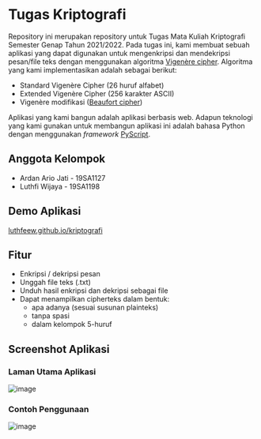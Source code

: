 # Tugas Kriptografi

Repository ini merupakan repository untuk Tugas Mata Kuliah Kriptografi Semester Genap Tahun 2021/2022. Pada tugas ini, kami membuat sebuah aplikasi yang dapat digunakan untuk mengenkripsi dan mendekripsi pesan/file teks dengan menggunakan algoritma [Vigenère cipher](https://id.wikipedia.org/wiki/Sandi_Vigen%C3%A8re). Algoritma yang kami implementasikan adalah sebagai berikut:

- Standard Vigenère Cipher (26 huruf alfabet)
- Extended Vigenère Cipher (256 karakter ASCII)
- Vigenère modifikasi ([Beaufort cipher](https://en.wikipedia.org/wiki/Beaufort_cipher))

Aplikasi yang kami bangun adalah aplikasi berbasis web. Adapun teknologi yang kami gunakan untuk membangun aplikasi ini adalah bahasa Python dengan menggunakan *framework* [PyScript](https://pyscript.net/).

## Anggota Kelompok

- Ardan Ario Jati   - 19SA1127
- Luthfi Wijaya     - 19SA1198

## Demo Aplikasi

[luthfeew.github.io/kriptografi](https://luthfeew.github.io/kriptografi/)

## Fitur

- Enkripsi / dekripsi pesan
- Unggah file teks (.txt)
- Unduh hasil enkripsi dan dekripsi sebagai file
- Dapat menampilkan cipherteks dalam bentuk:
  - apa adanya (sesuai susunan plainteks)
  - tanpa spasi
  - dalam kelompok 5-huruf

## Screenshot Aplikasi

### Laman Utama Aplikasi
![image](https://user-images.githubusercontent.com/46989920/175885288-e5a39ba5-652a-46db-9baf-4eb23fbe9d45.png)

### Contoh Penggunaan
![image](https://user-images.githubusercontent.com/46989920/175885906-8bffe1e6-fe60-4db5-8e94-da25b58c0a79.png)
